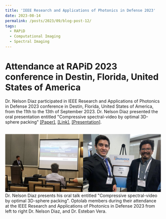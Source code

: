 ```yaml
---
title: 'IEEE Research and Applications of Photonics in Defense 2023'
date: 2023-08-14
permalink: /posts/2023/09/blog-post-12/
tags:
  - RAPiD
  - Computational Imaging
  - Spectral Imaging
---
```


Attendance at RAPiD 2023 conference in Destin, Florida, United States of America
======

Dr. Nelson Diaz participated in IEEE Research and Applications of Photonics in Defense 2023 conference in Destin, Florida, United States of America, from the 11th to the 13th of September 2023. Dr. Nelson Diaz presented the oral presentation entitled "Compressive spectral-video by optimal 3D-sphere packing" [[Paper]](https://nelson10.github.io/files/Conference14.pdf), [[Link]](https://opg.optica.org/abstract.cfm?uri=COSI-2022-CTh4C.1), [[Presentation]](https://nelson10.github.io/files/Presentation_RAPID2023.pdf).

<br/><img src='/images/rapid2023.png'>
Dr. Nelson Diaz presents his oral talk entitled "Compressive spectral-video by optimal 3D-sphere packing". Optolab members during their attendance at the IEEE Research and Applications of Photonics in Defense 2023 from left to right Dr. Nelson Diaz, and Dr. Esteban Vera.
